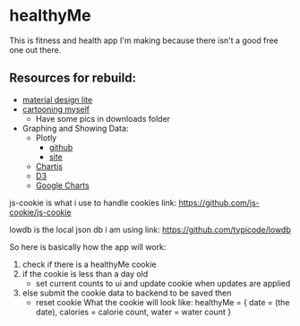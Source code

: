# healthyMe
This is  fitness and health app I'm making because there isn't a good free one out there.

## Resources for rebuild:
* [material design lite](https://getmdl.io/started/index.html#whats-next)
* [cartooning myself](https://chrome.google.com/webstore/detail/cartoon-yourself/ghklbglohploihmahcjmklmmilmlhaeg?hl=en-US)
    * Have some pics in downloads folder
* Graphing and Showing Data:
    * Plotly
        * [github](https://github.com/plotly/plotly.js)
        * [site](https://plot.ly/javascript)
    * [Chartjs](https://www.chartjs.org)
    * [D3](https://github.com/d3/d3/wiki/Tutorials)
    * [Google Charts](https://developers.google.com/chart)

js-cookie is what i use to handle cookies
link: https://github.com/js-cookie/js-cookie

lowdb is the local json db i am using
link: https://github.com/typicode/lowdb

So here is basically how the app will work:
1. check if there is a healthyMe cookie
2. if the cookie is less than a day old 
    - set current counts to ui and update cookie when updates are applied
3. else submit the cookie data to backend to be saved then
    - reset cookie
What the cookie will look like:
healthyMe = {
    date = (the date),
    calories = calorie count,
    water = water count
}
